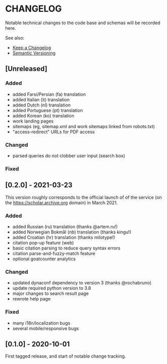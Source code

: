 
# CHANGELOG

Notable technical changes to the code base and schemas will be recorded here.

See also:

- [Keep a Changelog](https://keepachangelog.com/en/1.0.0/)
- [Semantic Versioning](https://semver.org/spec/v2.0.0.html)

## [Unreleased]

### Added

- added Farsi/Persian (fa) translation
- added Italian (it) translation
- added Dutch (nl) translation
- added Portuguese (pt) translation
- added Korean (ko) translation
- work landing pages
- sitemaps (eg, sitemap.xml and work sitemaps linked from robots.txt)
- "access-redirect" URLs for PDF access

### Changed

- parsed queries do not clobber user input (search box)

### Fixed

## [0.2.0] - 2021-03-23

This version roughly corresponds to the official launch of of the service (on
the https://scholar.archive.org domain) in March 2021.

### Added

- added Russian (ru) translation (thanks @artem.ru!)
- added Norwegian Bokmål (nb) translation (thanks kingu!)
- added Croatian (hr) translation (thanks milotype!)
- citation pop-up feature (web)
- basic citation parsing to reduce query syntax errors
- citation parse-and-fuzzy-match feature
- optional goatcounter analytics

### Changed

- updated dynaconf dependency to version 3 (thanks @rochabruno)
- update required python version to 3.8
- major changes to search result page
- rewrote help page

### Fixed

- many i18n/localization bugs
- several mobile/responsive bugs

## [0.1.0] - 2020-10-01

First tagged release, and start of notable change tracking.
